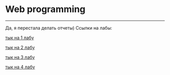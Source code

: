# Web programming


----


Да, я перестала делать отчеты)
Ссылки на лабы:


[тык на 1 лабу](https://github.com/avolidaga/lab1-web)

[тык на 2 лабу](https://github.com/avolidaga/lab2-web)

[тык на 3 лабу](https://github.com/avolidaga/lab3-web)

[тык на 4 лабу](https://github.com/avolidaga/lab4-web)

